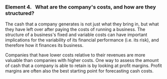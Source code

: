 ### **Element 4. &nbsp; What are the company's costs, and how are they structured?**

The cash that a company generates is not just what they bring in, but what they have left over after paying the costs of running a business. The structure of a business's fixed and variable costs can have important implications for the variability of its financial performance (i.e. its risk), and therefore how it finances its business.

Companies that have lower costs relative to their revenues are more valuable than companies with higher costs. One way to assess the amount of cash that a company is able to retain is by looking at profit margins. Profit margins are often also the best starting point for forecasting cash costs.
